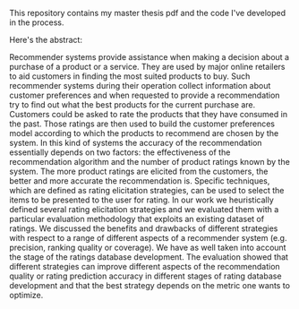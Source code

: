 This repository contains my master thesis pdf and the code I've developed in the process.

Here's the abstract:
<p>
Recommender systems provide assistance when making a decision about a purchase of a product or a service. They are used by major online retailers to aid customers in finding the most suited products to buy. Such recommender systems during their operation collect information about customer preferences and when requested to provide a recommendation try to find out what the best products for the current purchase are. Customers could be asked to rate the products that they have consumed in the past. Those ratings are then used to build the customer preferences model according to which the products to recommend are chosen by the system. In this kind of systems the accuracy of the recommendation essentially depends on two factors: the effectiveness of the recommendation algorithm and the number of product ratings known by the system. The more product ratings are elicited from the customers, the better and more accurate the recommendation is. Specific techniques, which are defined as rating elicitation strategies, can be used to select the items to be presented to the user for rating. In our work we heuristically defined several rating elicitation strategies and we evaluated them with a particular evaluation methodology that exploits an existing dataset of ratings. We discussed the benefits and drawbacks of different strategies with respect to a range of different aspects of a recommender system (e.g. precision, ranking quality or coverage). We have as well taken into account the stage of the ratings database development. The evaluation showed that different strategies can improve different aspects of the recommendation quality or rating prediction accuracy in different stages of rating database development and that the best strategy depends on the metric one wants to optimize.
</p>